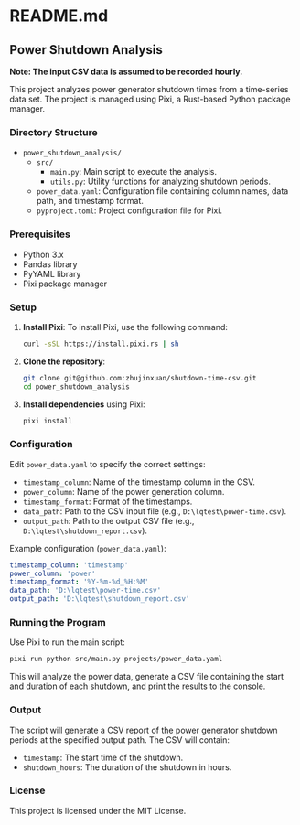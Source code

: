 # README.md

## Power Shutdown Analysis

**Note: The input CSV data is assumed to be recorded hourly.**

This project analyzes power generator shutdown times from a time-series data set. The project is managed using Pixi, a Rust-based Python package manager.

### Directory Structure

- `power_shutdown_analysis/`
  - `src/`
    - `main.py`: Main script to execute the analysis.
    - `utils.py`: Utility functions for analyzing shutdown periods.
  - `power_data.yaml`: Configuration file containing column names, data path, and timestamp format.
  - `pyproject.toml`: Project configuration file for Pixi.

### Prerequisites

- Python 3.x
- Pandas library
- PyYAML library
- Pixi package manager

### Setup

1. **Install Pixi**:
   To install Pixi, use the following command:

   ```sh
   curl -sSL https://install.pixi.rs | sh
   ```

2. **Clone the repository**:

   ```sh
   git clone git@github.com:zhujinxuan/shutdown-time-csv.git
   cd power_shutdown_analysis
   ```

3. **Install dependencies** using Pixi:

   ```sh
   pixi install
   ```

### Configuration

Edit `power_data.yaml` to specify the correct settings:

- `timestamp_column`: Name of the timestamp column in the CSV.
- `power_column`: Name of the power generation column.
- `timestamp_format`: Format of the timestamps.
- `data_path`: Path to the CSV input file (e.g., `D:\lqtest\power-time.csv`).
- `output_path`: Path to the output CSV file (e.g., `D:\lqtest\shutdown_report.csv`).

Example configuration (`power_data.yaml`):

```yaml
timestamp_column: 'timestamp'
power_column: 'power'
timestamp_format: '%Y-%m-%d_%H:%M'
data_path: 'D:\lqtest\power-time.csv'
output_path: 'D:\lqtest\shutdown_report.csv'
```

### Running the Program

Use Pixi to run the main script:

```sh
pixi run python src/main.py projects/power_data.yaml
```

This will analyze the power data, generate a CSV file containing the start and duration of each shutdown, and print the results to the console.

### Output

The script will generate a CSV report of the power generator shutdown periods at the specified output path. The CSV will contain:

- `timestamp`: The start time of the shutdown.
- `shutdown_hours`: The duration of the shutdown in hours.

### License

This project is licensed under the MIT License.

